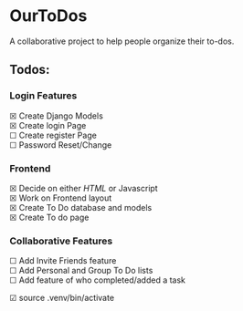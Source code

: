 # OurToDos

A collaborative project to help people organize their to-dos.

## Todos:

### Login Features

☒ Create Django Models\
☒ Create login Page\
☐ Create register Page\
☐ Password Reset/Change
 
### Frontend

☒ Decide on either *HTML* or Javascript\
☒ Work on Frontend layout\
☒ Create To Do database and models\
☒ Create To do page

### Collaborative Features

☐ Add Invite Friends feature\
☐ Add Personal and Group To Do lists\
☐ Add feature of who completed/added a task

☑ source .venv/bin/activate
